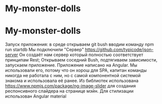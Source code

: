 # My-monster-dolls
# My-monster-dolls
Запуск приложения: в среде открываем git bush вводим команду npm run startdb
Мы подключили "Сервер"
https://github.com/typicode/json-server
Он создаёт нам сервер который полностью соответствует принципам Rest;
Открываем соседний  Bush, подтягиваем зависимости, запускаем приложение.
Приложение написано на Angular. Мы использовали его, потому что он хорош для SPA, капитан команды никогда не работала с ним, но с самой компонентной системой знакома и использовала её ранее.
Из библиотек использована https://www.npmjs.com/package/ng-image-slider  для создания респонсивного слайдера на странице мэйн.
Для стилизации использован Angular material

